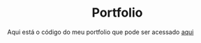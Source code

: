 <div align="center">
  <h1 align="center">Portfolio</h1>
</div>

Aqui está o código do meu portfolio que pode ser acessado <a href="https://portfoliodegabriel.netlify.app/">aqui</a>
